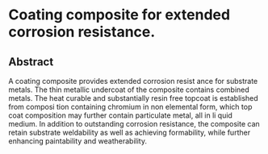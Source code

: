 # Coating composite for extended corrosion resistance.

## Abstract
A coating composite provides extended corrosion resist ance for substrate metals. The thin metallic undercoat of the composite contains combined metals. The heat curable and substantially resin free topcoat is established from composi tion containing chromium in non elemental form, which top coat composition may further contain particulate metal, all in li quid medium. In addition to outstanding corrosion resistance, the composite can retain substrate weldability as well as achieving formability, while further enhancing paintability and weatherability.